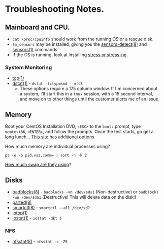 # Troubleshooting Notes.

## Mainboard and CPU.

- `cat /proc/cpuinfo` should work from the running OS or a rescue disk.
- `lm_sensors` may be installed, giving you the [sensors-detect(8)](http://linux.die.net/man/8/sensors-detect) and [sensors(1)](http://linux.die.net/man/1/sensors) commands.
- If the OS is running, look at installing [stress or stress-ng](http://www.cyberciti.biz/faq/stress-test-linux-unix-server-with-stress-ng/).

### System Monitoring

- [top(1)](https://linux.die.net/man/1/top)
- [dstat(1)](https://linux.die.net/man/1/dstat) - `dstat -tclypmsnd --nfs3`
    - These options require a 175 column window. If I'm concerned about a system, I'll start this in a `tmux` session, with a 15 second interval, and move on to other things until the customer alerts me of an issue.

## Memory

Boot your CentOS Installation DVD, `<ESC>` to the `boot:` prompt, type `memtest86`, `<ENTER>`, and follow the prompts. Once the test starts, go get a long lunch... [This site](http://fibrevillage.com/sysadmin/78-memory-test-tools-on-centos-rhel-and-other-linux) has additional options.

How much memory are individual processes using?

```
ps -e -o pid,vsz,comm= | sort -n -k 2

```

[How much swap are they using][swapByProcess]?

[swapByProcess]: https://github.com/dafydd2277/systemAdmin/blob/master/scripting/swapByProcess.sh


## Disks

- [badblocks(8)](http://linux.die.net/man/8/badblocks) - `badblocks -vn /dev/sda1` (Non-destructive) or `badblocks -wn /dev/sda1` (Destructive! This will delete data on the disk!)
- [parted(8)](http://linux.die.net/man/8/parted)
- [smartctl(8)](http://linux.die.net/man/8/smartctl) - `smartctl --all /dev/sd?`
- [iotop(1)](https://linux.die.net/man/1/iotop)
- [iostat(1)](https://linux.die.net/man/1/iostat) - `iostat -dkt 5`

### NFS

 - [nfsstat(8)](https://linux.die.net/man/8/nfsstat) - `nfsstat -c -Z5`
 

